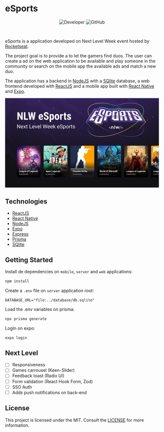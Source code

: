 # eSports

<p align="center">
  <img alt="Developer" src="https://img.shields.io/badge/developer-jfilipedias-blue">
  <img alt="GitHub" src="https://img.shields.io/github/license/jfilipedias/feedget">
</p>
<br>

eSports is a application developed on Next Level Week event hosted by [Rocketseat](https://rocketseat.com.br/).

The project goal is to provide a to let the gamers find duos. The user can create a ad on the web application to be available and play someone in the community or search on the mobile app the available ads and match a new duo.

The application has a backend in [NodeJS](https://nodejs.org/) with a [SQlite](https://sqlite.org/) database, a web frontend developed with [ReactJS](https://reactjs.org/) and a mobile app built with [React Native](https://reactnative.dev/) and [Expo](https://expo.dev/).

<div align="center">
  <img alt="eSports" title="eSports" src=".github/assets/cover.png" />
</div>

## Technologies

- [ReactJS](https://reactjs.org/)
- [React Native](https://reactnative.dev/)
- [NodeJS](https://nodejs.org/)
- [Expo](https://expo.dev/)
- [Express](https://expressjs.com/)
- [Prisma](https://prisma.io/)
- [SQlite](https://sqlite.org/)

## Getting Started

Install de dependencies on `mobile`, `server` and `web` applications:

```sh
npm install
```

Create a `.env` file on `server` application root:

```
DATABASE_URL="file:../database/db.sqlite"
```

Load the .env variables on prisma:

```sh
npx prisma generate
```

LogIn on expo:

```sh
expo login
```

## Next Level

- [ ] Responsiveness
- [ ] Games carrousel (Keen-Slider)
- [ ] Feedback toast (Radix UI)
- [ ] Form validation (React Hook Form, Zod)
- [ ] SSO Auth
- [ ] Adds push notifications on back-end

## License

This project is licensed under the MIT. Consult the [LICENSE](LICENSE) for more information.
